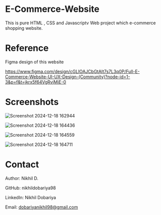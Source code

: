# E-Commerce-Website
This is pure  HTML , CSS and  Javascriptv Web project which e-commerce shopping website.

# Reference
Figma design of this website

https://www.figma.com/design/cGLIOAJCbGtAIt7s7L3q0P/Full-E-Commerce-Website-UI-UX-Design-(Community)?node-id=1-3&p=f&t=jkrx5f64VgRvjMiE-0

# Screenshots

![Screenshot 2024-12-18 162944](https://github.com/user-attachments/assets/d193338e-547e-40a3-8362-eb5a3b739141)

![Screenshot 2024-12-18 164436](https://github.com/user-attachments/assets/f8cb47c8-7773-409a-93d3-c860d6109aa7)

![Screenshot 2024-12-18 164559](https://github.com/user-attachments/assets/238eb70f-135c-4136-b4e3-dffb90e58850)

![Screenshot 2024-12-18 164711](https://github.com/user-attachments/assets/c18f7b14-6b10-4741-ac69-c7926dd7ee41)

# Contact

Author: Nikhil D.

GitHub: nikhildobariya98

LinkedIn: Nikhil Dobariya

Email: dobariyanikhil98@gmail.com
